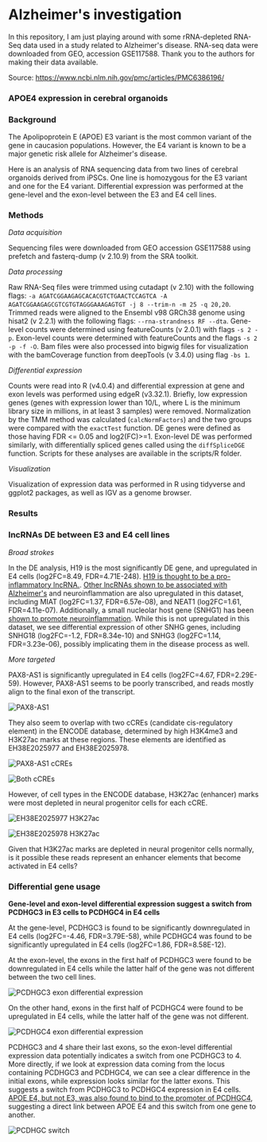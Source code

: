 # Alzheimer's investigation

In this repository, I am just playing around with some rRNA-depleted RNA-Seq data used in a study related to Alzheimer's disease. RNA-seq data were downloaded from GEO, accession GSE117588. Thank you to the authors for making their data available.

Source: https://www.ncbi.nlm.nih.gov/pmc/articles/PMC6386196/

### APOE4 expression in cerebral organoids

### Background

The Apolipoprotein E (APOE) E3 variant is the most common variant of the gene in caucasion populations. However, the E4 variant is known to be a major genetic risk allele for Alzheimer's disease.

Here is an analysis of RNA sequencing data from two lines of cerebral organoids derived from iPSCs. One line is homozygous for the E3 variant and one for the E4 variant. Differential expression was performed at the gene-level and the exon-level between the E3 and E4 cell lines.

### Methods

*Data acquisition*

Sequencing files were downloaded from GEO accession GSE117588 using prefetch and fasterq-dump (v 2.10.9) from the SRA toolkit.

*Data processing*

Raw RNA-Seq files were trimmed using cutadapt (v 2.10) with the following flags: `-a AGATCGGAAGAGCACACGTCTGAACTCCAGTCA -A AGATCGGAAGAGCGTCGTGTAGGGAAAGAGTGT -j 8 --trim-n -m 25 -q 20,20`. Trimmed reads were aligned to the Ensembl v98 GRCh38 genome using hisat2 (v 2.2.1) with the following flags: `--rna-strandness RF --dta`. Gene-level counts were determined using featureCounts (v 2.0.1) with flags `-s 2 -p`. Exon-level counts were determined with featureCounts and the flags `-s 2 -p -f -O`. Bam files were also processed into bigwig files for visualization with the bamCoverage function from deepTools (v 3.4.0) using flag `-bs 1`.

*Differential expression*

Counts were read into R (v4.0.4) and differential expression at gene and exon levels was performed using edgeR (v3.32.1). Briefly, low expression genes (genes with expression lower than 10/L, where L is the minimum library size in millions, in at least 3 samples) were removed. Normalization by the TMM method was calculated (`calcNormFactors`) and the two groups were compared with the `exactTest` function. DE genes were defined as those having FDR <= 0.05 and log2(FC)>=1. Exon-level DE was performed similarly, with differentially spliced genes called using the `diffSpliceDGE` function. Scripts for these analyses are available in the scripts/R folder.

*Visualization*

Visualization of expression data was performed in R using tidyverse and ggplot2 packages, as well as IGV as a genome browser.

### Results

### lncRNAs DE between E3 and E4 cell lines

*Broad strokes*

In the DE analysis, H19 is the most significantly DE gene, and upregulated in E4 cells (log2FC=8.49, FDR=4.71E-248). [H19 is thought to be a pro-inflammatory lncRNA.](https://www.frontiersin.org/articles/10.3389/fimmu.2020.579687/full). [Other lncRNAs shown to be associated with Alzheimer's](https://www.ncbi.nlm.nih.gov/pmc/articles/PMC6262561/) and neuroinflammation are also upregulated in this dataset, including MIAT (log2FC=1.37, FDR=6.57e-08), and NEAT1 (log2FC=1.61, FDR=4.11e-07). Additionally, a small nucleolar host gene (SNHG1) has been [shown to promote neuroinflammation](https://www.tandfonline.com/doi/full/10.1080/15476286.2020.1788848). While this is not upregulated in this dataset, we see differential expression of other SNHG genes, including SNHG18 (log2FC=-1.2, FDR=8.34e-10) and SNHG3 (log2FC=1.14, FDR=3.23e-06), possibly implicating them in the disease process as well.

*More targeted*

PAX8-AS1 is significantly upregulated in E4 cells (log2FC=4.67, FDR=2.29E-59). However, PAX8-AS1 seems to be poorly transcribed, and reads mostly align to the final exon of the transcript.

![PAX8-AS1](https://github.com/louislamont/ALZ-APOE/blob/main/plots/lncRNAs/PAX8-AS1-all-2.png) 

They also seem to overlap with two cCREs (candidate cis-regulatory element) in the ENCODE database, determined by high H3K4me3 and H3K27ac marks at these regions. These elements are identified as EH38E2025977 and EH38E2025978. 

![PAX8-AS1 cCREs](https://github.com/louislamont/ALZ-APOE/blob/main/plots/lncRNAs/PAX8-AS1-last-exon-2.png)

![Both cCREs](https://github.com/louislamont/ALZ-APOE/blob/main/plots/lncRNAs/both-ENCODE.png)

However, of cell types in the ENCODE database, H3K27ac (enhancer) marks were most depleted in neural progenitor cells for each cCRE. 

![EH38E2025977 H3K27ac](https://github.com/louislamont/ALZ-APOE/blob/main/plots/lncRNAs/EH38E2025977-H3K27ac.png)

![EH38E2025978 H3K27ac](https://github.com/louislamont/ALZ-APOE/blob/main/plots/lncRNAs/EH38E2025978-H3K27ac.png)

Given that H3K27ac marks are depleted in neural progenitor cells normally, is it possible these reads represent an enhancer elements that become activated in E4 cells?

### Differential gene usage

**Gene-level and exon-level differential expression suggest a switch from PCDHGC3 in E3 cells to PCDHGC4 in E4 cells**

At the gene-level, PCDHGC3 is found to be significantly downregulated in E4 cells (log2FC=-4.46, FDR=3.79E-58), while PCDHGC4 was found to be significantly upregulated in E4 cells (log2FC=1.86, FDR=8.58E-12).

At the exon-level, the exons in the first half of PCDHGC3 were found to be downregulated in E4 cells while the latter half of the gene was not different between the two cell lines. 

![PCDHGC3 exon differential expression](https://github.com/louislamont/ALZ-APOE/blob/main/plots/splicing/PCDHGC3-exonusage.png)

On the other hand, exons in the first half of PCDHGC4 were found to be upregulated in E4 cells, while the latter half of the gene was not different.

![PCDHGC4 exon differential expression](https://github.com/louislamont/ALZ-APOE/blob/main/plots/splicing/PCDHGC4-exonusage.png)

PCDHGC3 and 4 share their last exons, so the exon-level differential expression data potentially indicates a switch from one PCDHGC3 to 4. More directly, if we look at expression data coming from the locus containing PCDHGC3 and PCDHGC4, we can see a clear difference in the initial exons, while expression looks similar for the latter exons. This suggests a switch from PCDHGC3 to PCDHGC4 expression in E4 cells. [APOE E4, but not E3, was also found to bind to the promoter of PCDHGC4](https://www.ncbi.nlm.nih.gov/pmc/articles/PMC4719010/), suggesting a direct link between APOE E4 and this switch from one gene to another.

![PCDHGC switch](https://github.com/louislamont/ALZ-APOE/blob/main/plots/splicing/PCDHGC3-IGV.png)


